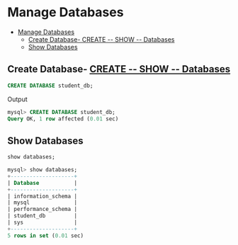 # Manage Databases

- [Manage Databases](#manage-databases)
  - [Create Database- CREATE -- SHOW -- Databases](#create-database--create----show----databases)
  - [Show Databases](#show-databases)

## Create Database- [CREATE -- SHOW -- Databases](#create----show----databases)

```sql
CREATE DATABASE student_db;
```

Output

```sql
mysql> CREATE DATABASE student_db;
Query OK, 1 row affected (0.01 sec)
```

## Show Databases

```sql
show databases;
```

```sql
mysql> show databases;
+--------------------+
| Database           |
+--------------------+
| information_schema |
| mysql              |
| performance_schema |
| student_db         |
| sys                |
+--------------------+
5 rows in set (0.01 sec)
```
